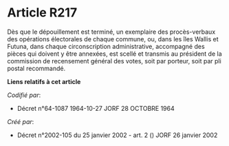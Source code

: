 # Article R217

Dès que le dépouillement est terminé, un exemplaire des procès-verbaux des opérations électorales de chaque commune, ou, dans
les îles Wallis et Futuna, dans chaque circonscription administrative, accompagné des pièces qui doivent y être annexées, est
scellé et transmis au président de la commission de recensement général des votes, soit par porteur, soit par pli postal
recommandé.

**Liens relatifs à cet article**

_Codifié par_:

  - Décret n°64-1087 1964-10-27 JORF 28 OCTOBRE 1964

_Créé par_:

  - Décret n°2002-105 du 25 janvier 2002 - art. 2 () JORF 26 janvier 2002
